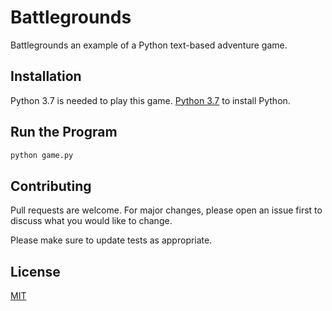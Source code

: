 
# Battlegrounds

Battlegrounds an example of a Python text-based adventure game.

## Installation

Python 3.7 is needed to play this game. [Python 3.7](https://www.python.org/downloads/) to install Python.


## Run the Program

```python
python game.py
```

## Contributing
Pull requests are welcome. For major changes, please open an issue first to discuss what you would like to change.

Please make sure to update tests as appropriate.

## License
[MIT](https://choosealicense.com/licenses/mit/)
